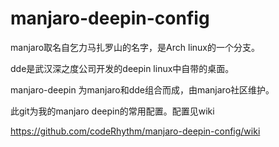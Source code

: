 # manjaro-deepin-config

manjaro取名自乞力马扎罗山的名字，是Arch linux的一个分支。

dde是武汉深之度公司开发的deepin linux中自带的桌面。

manjaro-deepin 为manjaro和dde组合而成，由manjaro社区维护。

此git为我的manjaro deepin的常用配置。配置见wiki

https://github.com/codeRhythm/manjaro-deepin-config/wiki

```
